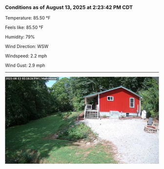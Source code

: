 ### Conditions as of August 13, 2025 at 2:23:42 PM CDT 

Temperature: 85.50 &deg;F

Feels like: 85.50 &deg;F

Humidity: 79%

Wind Direction: WSW

Windspeed: 2.2 mph

Wind Gust: 2.9 mph

---

<img src="./images/latest.jpeg"/>

